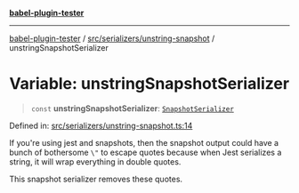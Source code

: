 [**babel-plugin-tester**](../../../../README.md)

***

[babel-plugin-tester](../../../../README.md) / [src/serializers/unstring-snapshot](../README.md) / unstringSnapshotSerializer

# Variable: unstringSnapshotSerializer

> `const` **unstringSnapshotSerializer**: [`SnapshotSerializer`](../../../type-aliases/SnapshotSerializer.md)

Defined in: [src/serializers/unstring-snapshot.ts:14](https://github.com/babel-utils/babel-plugin-tester/blob/03734eaa985470bea60d71fab1aa0d0dbdddae3c/src/serializers/unstring-snapshot.ts#L14)

If you're using jest and snapshots, then the snapshot output could have a
bunch of bothersome `\"` to escape quotes because when Jest serializes a
string, it will wrap everything in double quotes.

This snapshot serializer removes these quotes.
